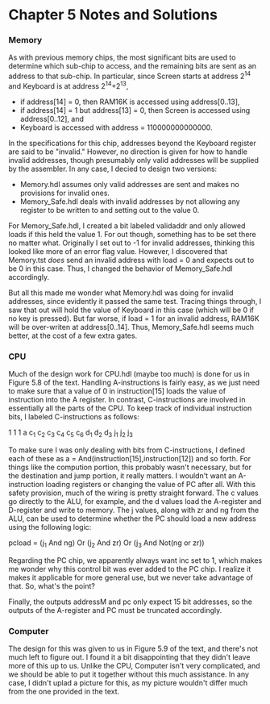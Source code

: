 # Chapter 5 Notes and Solutions

### Memory

As with previous memory chips, the most significant bits are used to determine which sub-chip to access, and the remaining bits are sent as an address to that sub-chip.  In particular, since Screen starts at address 2<sup>14</sup> and Keyboard is at address 2<sup>14</sup>+2<sup>13</sup>,
  * if address[14] = 0, then RAM16K is accessed using address[0..13], 
  * if address[14] = 1 but address[13] = 0, then Screen is accessed using address[0..12], and
  * Keyboard is accessed with address = 110000000000000.
  
In the specifications for this chip, addresses beyond the Keyboard register are said to be "invalid."  However, no direction is given for how to handle invalid addresses, though presumably only valid addresses will be supplied by the assembler.  In any case, I decied to design two versions:
  * Memory.hdl assumes only valid addresses are sent and makes no provisions for invalid ones.
  * Memory_Safe.hdl deals with invalid addresses by not allowing any register to be written to and setting out to the value 0.

For Memory_Safe.hdl, I created a bit labeled validaddr and only allowed loads if this held the value 1.  For out though, something has to be set there no matter what.
Originally I set out to -1 for invalid addresses, thinking this looked like more of an error flag value.  However, I discovered that Memory.tst _does_ send an invalid address with load = 0 and expects out to be 0 in this case.  Thus, I changed the behavior of Memory_Safe.hdl accordingly.  

But all this made me wonder what Memory.hdl was doing for invalid addresses, since evidently it passed the same test.  Tracing things through, I saw that out will hold the value of Keyboard in this case (which will be 0 if no key is pressed).  But far worse, if load = 1 for an invalid address, RAM16K will be over-writen at address[0..14].  Thus, Memory_Safe.hdl seems much better, at the cost of a few extra gates.  

### CPU

Much of the design work for CPU.hdl (maybe too much) is done for us in Figure 5.8 of the text.  Handling A-instructions is fairly easy, as we just need to make sure that a value of 0 in instruction[15] loads the value of instruction into the A register.  In contrast, C-instructions are involved in essentially all the parts of the CPU.  To keep track of individual instruction bits, I labeled C-instructions as follows:

1 1 1 a c<sub>1</sub> c<sub>2</sub> c<sub>3</sub> c<sub>4</sub> c<sub>5</sub> c<sub>6</sub> d<sub>1</sub> d<sub>2</sub> d<sub>3</sub> j<sub>1</sub> j<sub>2</sub> j<sub>3</sub>

To make sure I was only dealing with bits from C-instructions, I defined each of these as a = And(instruction[15],instruction[12]) and so forth.  For things like the compution portion, this probably wasn't necessary, but for the destination and jump portion, it really matters.  I wouldn't want an A-instruction loading registers or changing the value of PC after all.  With this safety provision, much of the wiring is pretty straight forward.  The c values go directly to the ALU, for example, and the d values load the A-register and D-register and write to memory.   The j values, along with zr and ng from the ALU, can be used to determine whether the PC should load a new address using the following logic:

pcload = (j<sub>1</sub> And ng) Or (j<sub>2</sub> And zr) Or (j<sub>3</sub> And Not(ng or zr)) 

Regarding the PC chip, we apparently always want inc set to 1, which makes me wonder why this control bit was ever added to the PC chip.  I realize it makes it applicable for more general use, but we never take advantage of that.  So, what's the point?  

Finally, the outputs addressM and pc only expect 15 bit addresses, so the outputs of the A-register and PC must be truncated accordingly.

### Computer

The design for this was given to us in Figure 5.9 of the text, and there's not much left to figure out.  I found it a bit disappointing that they didn't leave more of this up to us.  Unlike the CPU, Computer isn't very complicated, and we should be able to put it together without this much assistance.  In any case, I didn't uplad a picture for this, as my picture wouldn't differ much from the one provided in the text.
